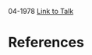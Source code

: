 

04-1978
[Link to Talk](https://www.churchofjesuschrist.org/study/general-conference/1978/04/saturday-afternoon-session?lang=eng)



# References
